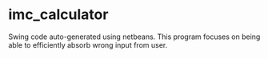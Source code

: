 # imc_calculator

Swing code auto-generated using netbeans.
This program focuses on being able to efficiently absorb wrong input from user.
